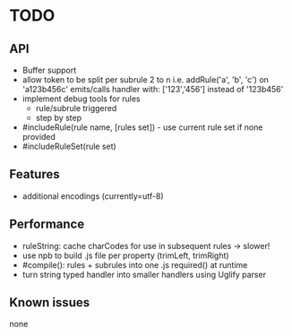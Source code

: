 # TODO

## API
- Buffer support
- allow token to be split per subrule 2 to n
	i.e. addRule('a', 'b', 'c') on 'a123b456c' emits/calls handler with: ['123','456'] instead of '123b456'
- implement debug tools for rules
	- rule/subrule triggered
	- step by step
- #includeRule(rule name, [rules set]) - use current rule set if none provided
- #includeRuleSet(rule set)

## Features
- additional encodings (currently=utf-8)

## Performance
- ruleString: cache charCodes for use in subsequent rules -> slower!
- use npb to build .js file per property (trimLeft, trimRight)
- #compile(): rules + subrules into one .js required() at runtime
- turn string typed handler into smaller handlers using Uglify parser

## Known issues
none